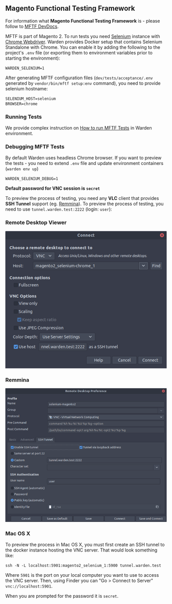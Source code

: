 ## Magento Functional Testing Framework

For information what **Magento Functional Testing Framework** is - please follow to [MFTF DevDocs](https://devdocs.magento.com/mftf/docs/introduction.html).

MFTF is part of Magento 2. To run tests you need [Selenium](https://selenium.dev/) instance with [Chrome Webdriver](https://sites.google.com/a/chromium.org/chromedriver/). Warden provides Docker setup that contains Selenium Standalone with Chrome. You can enable it by adding the following to the project's `.env` file (or exporting them to environment variables prior to starting the environment):

```
WARDEN_SELENIUM=1
```

After generating MFTF configuration files (`dev/tests/acceptance/.env` generated by `vendor/bin/mftf setup:env` command), you need to provide selenium hostname:

```
SELENIUM_HOST=selenium
BROWSER=chrome
```

### Running Tests

We provide complex instruction on [How to run MFTF Tests](magento2-testing.html#running-mftf-tests) in Warden environment.

### Debugging MFTF Tests

By default Warden uses headless Chrome browser. If you want to preview the tests - you need to extend `.env` file and update environment containers (`warden env up`)

```
WARDEN_SELENIUM_DEBUG=1
```

**Default password for VNC session is `secret`**

To preview the process of testing, you need any **VLC** client that provides **SSH Tunnel** support (eg. [Remmina](https://remmina.org/how-to-install-remmina/)). To preview the process of testing, you need to use `tunnel.warden.test:2222` (login: `user`):

### Remote Desktop Viewer

  ![Remote Desktop Viewer](screenshots/selenium-remote-desktop-viewer.png)

### Remmina

  ![Remmina Configuration](screenshots/remmina-ssh-tunnel.png)

### Mac OS X

To preview the process in Mac OS X, you must first create an SSH tunnel to the docker instance hosting the VNC server.  That would look something like:

    ssh -N -L localhost:5901:magento2_selenium_1:5900 tunnel.warden.test

Where `5901` is the port on your local computer you want to use to access the VNC server.  Then, using Finder you can "Go > Connect to Server" `vnc://localhost:5901`.

When you are prompted for the password it is `secret`.
